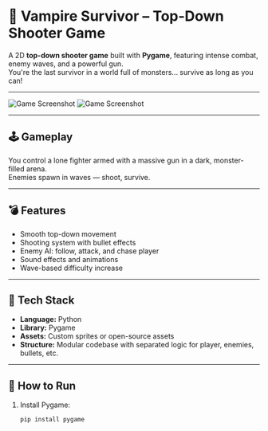 # 🔫 Vampire Survivor – Top-Down Shooter Game

A 2D **top-down shooter game** built with **Pygame**, featuring intense combat, enemy waves, and a powerful gun.  
You're the last survivor in a world full of monsters... survive as long as you can!

---

![Game Screenshot](https://raw.githubusercontent.com/YourUsername/RepoName/main/screenshot.png)
![Game Screenshot](https://raw.githubusercontent.com/YourUsername/RepoName/main/screenshot.png)

---

## 🕹️ Gameplay
You control a lone fighter armed with a massive gun in a dark, monster-filled arena.  
Enemies spawn in waves — shoot, survive.

---

## 💣 Features
- Smooth top-down movement
- Shooting system with bullet effects
- Enemy AI: follow, attack, and chase player
- Sound effects and animations
- Wave-based difficulty increase

---

## 🧠 Tech Stack
- **Language:** Python  
- **Library:** Pygame  
- **Assets:** Custom sprites or open-source assets  
- **Structure:** Modular codebase with separated logic for player, enemies, bullets, etc.

---

## 📝 How to Run
1. Install Pygame:
   ```bash
   pip install pygame
